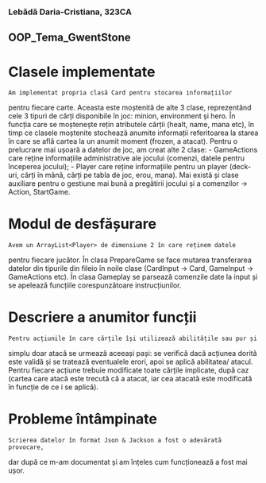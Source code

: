 ### Lebădă Daria-Cristiana, 323CA ###
## OOP_Tema_GwentStone ##

# Clasele implementate
	Am implementat propria clasă Card pentru stocarea informațiilor
pentru fiecare carte. Aceasta este moștenită de alte 3 clase,
reprezentând cele 3 tipuri de cărți disponibile în joc: minion,
environment și hero. În funcția care se moștenește rețin atributele
cărții (healt, name, mana etc), în timp ce clasele moștenite stochează
anumite informații referitoarea la starea în care se află cartea la un
anumit moment (frozen, a atacat).
	Pentru o prelucrare mai ușoară a datelor de joc, am creat alte
2 clase: 
	- GameActions care reține informațiile administrative ale jocului
(comenzi, datele pentru începerea jocului);
	- Player care reține informațiile pentru un player (deck-uri,
cărți în mână, cărți pe tabla de joc, erou, mana).
Mai există și clase auxiliare pentru o gestiune mai bună a pregătirii
jocului și a comenzilor -> Action, StartGame.


# Modul de desfășurare
	Avem un ArrayList<Player> de dimensiune 2 în care reținem datele
pentru fiecare jucător. În clasa PrepareGame se face mutarea transferarea
datelor din tipurile din fileio în noile clase (CardInput -> Card,
GameInput -> GameActions etc).
	În clasa Gameplay se parsează comenzile date la input și se apelează
funcțiile corespunzătoare instrucțiunilor.

# Descriere a anumitor funcții
	Pentru acțiunile în care cărțile își utilizează abilitățile sau pur și
simplu doar atacă se urmează aceeași pași: se verifică dacă acțiunea dorită
este validă și se tratează eventualele erori, apoi se aplică abilitatea/ atacul.
Pentru fiecare acțiune trebuie modificate toate cărțile implicate, după caz
(cartea care atacă este trecută că a atacat, iar cea atacată este modificată
în funcție de ce i se aplică).
	
# Probleme întâmpinate
	Scrierea datelor în format Json & Jackson a fost o adevărată provocare,
dar după ce m-am documentat și am înțeles cum funcționează a fost mai ușor.






